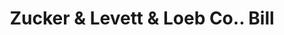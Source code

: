 ---
doi: 10.7916/D8281KRP
date_other: '1890'
date_other_textual: 1890-1899
form: printed ephemera
genre:
- Invoices
name:
- Zucker & Levett & Loeb Co.
object_in_context_url: https://biggert.cul.columbia.edu/items/view/ave_biggert_01917
subject_hierarchical_geographic:
- New York, New York, United States
subject_name:
- Zucker & Levett & Loeb Co.
title: Zucker & Levett & Loeb Co.. Bill
sort_title: Zucker & Levett & Loeb Co.. Bill
call_number: ave_biggert_01917
coordinates:
- 40.71277777777778,-74.00583333333333
pid: ave_biggert_01917
identifiers: ave_biggert_01917
thumbnail: https://derivativo-1.library.columbia.edu/iiif/2/ldpd:490638/full/!256,256/0/native.jpg
permalink: "/items/ave_biggert_01917/"
layout: iiif-image-page
---